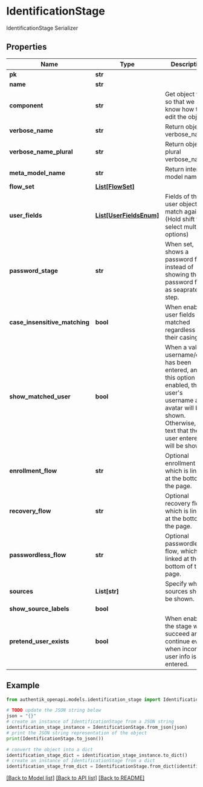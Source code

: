 # IdentificationStage

IdentificationStage Serializer

## Properties

Name | Type | Description | Notes
------------ | ------------- | ------------- | -------------
**pk** | **str** |  | [readonly] 
**name** | **str** |  | 
**component** | **str** | Get object type so that we know how to edit the object | [readonly] 
**verbose_name** | **str** | Return object&#39;s verbose_name | [readonly] 
**verbose_name_plural** | **str** | Return object&#39;s plural verbose_name | [readonly] 
**meta_model_name** | **str** | Return internal model name | [readonly] 
**flow_set** | [**List[FlowSet]**](FlowSet.md) |  | [optional] 
**user_fields** | [**List[UserFieldsEnum]**](UserFieldsEnum.md) | Fields of the user object to match against. (Hold shift to select multiple options) | [optional] 
**password_stage** | **str** | When set, shows a password field, instead of showing the password field as seaprate step. | [optional] 
**case_insensitive_matching** | **bool** | When enabled, user fields are matched regardless of their casing. | [optional] 
**show_matched_user** | **bool** | When a valid username/email has been entered, and this option is enabled, the user&#39;s username and avatar will be shown. Otherwise, the text that the user entered will be shown | [optional] 
**enrollment_flow** | **str** | Optional enrollment flow, which is linked at the bottom of the page. | [optional] 
**recovery_flow** | **str** | Optional recovery flow, which is linked at the bottom of the page. | [optional] 
**passwordless_flow** | **str** | Optional passwordless flow, which is linked at the bottom of the page. | [optional] 
**sources** | **List[str]** | Specify which sources should be shown. | [optional] 
**show_source_labels** | **bool** |  | [optional] 
**pretend_user_exists** | **bool** | When enabled, the stage will succeed and continue even when incorrect user info is entered. | [optional] 

## Example

```python
from authentik_openapi.models.identification_stage import IdentificationStage

# TODO update the JSON string below
json = "{}"
# create an instance of IdentificationStage from a JSON string
identification_stage_instance = IdentificationStage.from_json(json)
# print the JSON string representation of the object
print(IdentificationStage.to_json())

# convert the object into a dict
identification_stage_dict = identification_stage_instance.to_dict()
# create an instance of IdentificationStage from a dict
identification_stage_from_dict = IdentificationStage.from_dict(identification_stage_dict)
```
[[Back to Model list]](../README.md#documentation-for-models) [[Back to API list]](../README.md#documentation-for-api-endpoints) [[Back to README]](../README.md)


